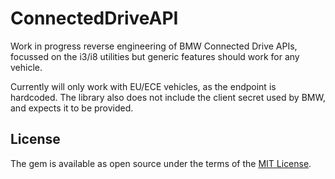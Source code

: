 # ConnectedDriveAPI

Work in progress reverse engineering of BMW Connected Drive APIs, focussed on the i3/i8 utilities but generic features should work for 
any vehicle. 

Currently will only work with EU/ECE vehicles, as the endpoint is hardcoded. The library also does not include the client secret used by BMW, and expects it to be provided.

## License

The gem is available as open source under the terms of the [MIT License](http://opensource.org/licenses/MIT).

